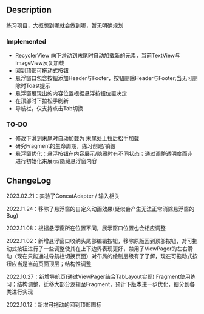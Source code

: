 ## Description  
练习项目，大概想到哪就会做到哪，暂无明确规划

### Implemented  
* RecyclerView 向下滑动到末尾时自动加载新的元素，当前TextView与ImageView反复加载  
* 回到顶部可拖动式按钮  
* 悬浮窗口包含按钮添加Header与Footer，按钮删除Header与Footer;当无可删除时Toast提示  
* 悬浮窗展现出的内容位置根据悬浮按钮位置决定  
* 在顶部时下拉松手刷新  
* 导航栏，仅支持点击Tab切换  

### TO-DO  
* 修改下滑到末尾时自动加载为 末尾处上拉后松手加载  
* 研究Fragment的生命周期，练习创建/销毁  
* 悬浮窗优化：悬浮按钮在内容展示/隐藏时有不同状态；通过调整透明度而非进行初始化来展示/隐藏悬浮窗内容

## ChangeLog  
2023.02.21：实验了ConcatAdapter / 输入相关  

2022.11.24：移除了悬浮窗的自定义动画效果(疑似会产生无法正常消除悬浮窗的Bug)  

2022.11.08：根据悬浮窗所在位置不同，展示窗口位置也会相应调整  

2022.11.02：新增悬浮窗口收纳头尾部编辑按钮，移除原版回到顶部按钮，对可拖动式按钮进行了一些调整使其在上下边界表现更好，禁用了ViewPager的左右滑动（现在只能通过导航栏切换页面）对布局的绘制层级有了了解，现在可拖动式按钮应当是当前页面顶层；结构性调整  

2022.10.27：新增导航页(通过ViewPager结合TabLayout实现) Fragment使用练习；结构调整，迁移大部分逻辑至Fragment，预计下版本进一步优化，细分到各类进行实现  

2022.10.12：新增可拖动的回到顶部图标  
